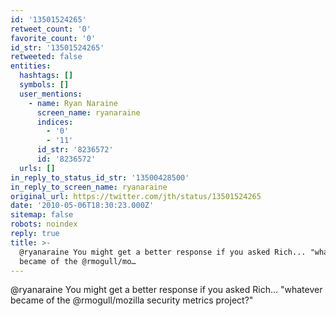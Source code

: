 ```yaml
---
id: '13501524265'
retweet_count: '0'
favorite_count: '0'
id_str: '13501524265'
retweeted: false
entities:
  hashtags: []
  symbols: []
  user_mentions:
    - name: Ryan Naraine
      screen_name: ryanaraine
      indices:
        - '0'
        - '11'
      id_str: '8236572'
      id: '8236572'
  urls: []
in_reply_to_status_id_str: '13500428500'
in_reply_to_screen_name: ryanaraine
original_url: https://twitter.com/jth/status/13501524265
date: '2010-05-06T18:30:23.000Z'
sitemap: false
robots: noindex
reply: true
title: >-
  @ryanaraine You might get a better response if you asked Rich... "whatever
  became of the @rmogull/mo…
---
```


@ryanaraine You might get a better response if you asked Rich... "whatever became of the @rmogull/mozilla security metrics project?"